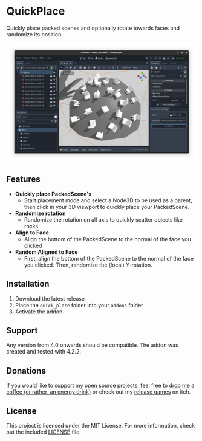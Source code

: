 # QuickPlace
Quickly place packed scenes and optionally rotate towards faces and randomize its position

![Screenshot](docs/screenshot.png)

## Features
- **Quickly place PackedScene's**
    - Start placement mode and select a Node3D to be used as a parent, then click in your 3D viewport to quickly place your PackedScene.
- **Randomize rotation**
    - Randomize the rotation on all axis to quickly scatter objects like rocks
- **Align to Face**
    - Align the bottom of the PackedScene to the normal of the face you clicked
- **Random Aligned to Face**
    - First, align the bottom of the PackedScene to the normal of the face you clicked. Then, randomize the (local) Y-rotation.

## Installation
1. Download the latest release
2. Place the ``quick_place`` folder into your ``addons`` folder
3. Activate the addon

## Support
Any version from 4.0 onwards should be compatible. The addon was created and tested with 4.2.2.

## Donations
If you would like to support my open source projects, feel free to [drop me a coffee (or rather, an energy drink)](https://ko-fi.com/laurasofiaheimann) or check out my [release games](https://indiegesindel.itch.io) on itch.

## License
This project is licensed under the MIT License. For more information, check out the included [LICENSE](LICENSE) file.